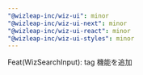 ```yaml
---
"@wizleap-inc/wiz-ui": minor
"@wizleap-inc/wiz-ui-next": minor
"@wizleap-inc/wiz-ui-react": minor
"@wizleap-inc/wiz-ui-styles": minor
---
```


Feat(WizSearchInput): tag 機能を追加
